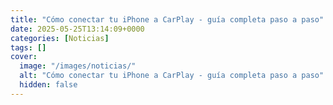 ```yaml
---
title: "Cómo conectar tu iPhone a CarPlay - guía completa paso a paso"
date: 2025-05-25T13:14:09+0000
categories: [Noticias]
tags: []
cover:
  image: "/images/noticias/"
  alt: "Cómo conectar tu iPhone a CarPlay - guía completa paso a paso"
  hidden: false
---
```



